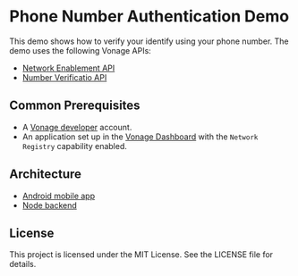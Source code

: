 # Phone Number Authentication Demo

This demo shows how to verify your identify using your phone number. The demo uses the following Vonage APIs:

* [Network Enablement API]()
* [Number Verificatio API](https://developer.vonage.com/en/number-verification/overview)

## Common Prerequisites

- A [Vonage developer](https://developer.vonage.com) account.
- An application set up in the [Vonage Dashboard](https://developer.vonage.com/dashboard) with the `Network Registry` capability enabled.

## Architecture 

* [Android mobile app](client)
* [Node backend](server)

## License

This project is licensed under the MIT License. See the LICENSE file for details.

